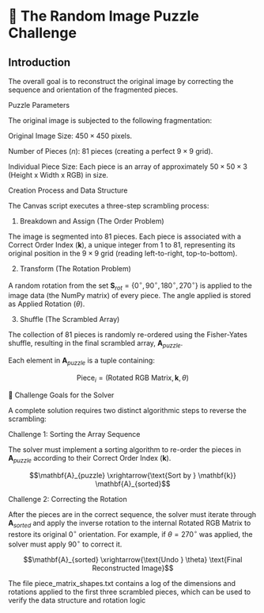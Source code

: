 # 🧩 The Random Image Puzzle Challenge

## Introduction

The overall goal is to reconstruct the original image by correcting the sequence and orientation of the fragmented pieces.

Puzzle Parameters

The original image is subjected to the following fragmentation:

Original Image Size: $450 \times 450$ pixels.

Number of Pieces ($n$): $81$ pieces (creating a perfect $9 \times 9$ grid).

Individual Piece Size: Each piece is an array of approximately $50 \times 50 \times 3$ (Height x Width x RGB) in size.

Creation Process and Data Structure

The Canvas script executes a three-step scrambling process:

1. Breakdown and Assign (The Order Problem)

The image is segmented into 81 pieces. Each piece is associated with a Correct Order Index ($\mathbf{k}$), a unique integer from 1 to 81, representing its original position in the $9 \times 9$ grid (reading left-to-right, top-to-bottom).

2. Transform (The Rotation Problem)

A random rotation from the set $\mathbf{S}_{rot} = \{0^\circ, 90^\circ, 180^\circ, 270^\circ\}$ is applied to the image data (the NumPy matrix) of every piece. The angle applied is stored as Applied Rotation ($\theta$).

3. Shuffle (The Scrambled Array)

The collection of 81 pieces is randomly re-ordered using the Fisher-Yates shuffle, resulting in the final scrambled array, $\mathbf{A}_{puzzle}$.

Each element in $\mathbf{A}_{puzzle}$ is a tuple containing:

$$\text{Piece}_i = (\text{Rotated RGB Matrix}, \mathbf{k}, \theta)$$

🎯 Challenge Goals for the Solver

A complete solution requires two distinct algorithmic steps to reverse the scrambling:

Challenge 1: Sorting the Array Sequence

The solver must implement a sorting algorithm to re-order the pieces in $\mathbf{A}_{puzzle}$ according to their Correct Order Index ($\mathbf{k}$).

$$\mathbf{A}_{puzzle} \xrightarrow{\text{Sort by } \mathbf{k}} \mathbf{A}_{sorted}$$

Challenge 2: Correcting the Rotation

After the pieces are in the correct sequence, the solver must iterate through $\mathbf{A}_{sorted}$ and apply the inverse rotation to the internal Rotated RGB Matrix to restore its original $0^\circ$ orientation. For example, if $\theta = 270^\circ$ was applied, the solver must apply $90^\circ$ to correct it.

$$\mathbf{A}_{sorted} \xrightarrow{\text{Undo } \theta} \text{Final Reconstructed Image}$$

The file piece_matrix_shapes.txt contains a log of the dimensions and rotations applied to the first three scrambled pieces, which can be used to verify the data structure and rotation logic
